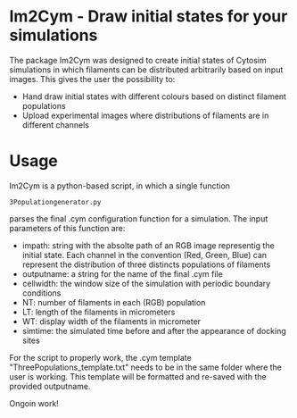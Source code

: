 # Im2Cym - Draw initial states for your simulations

The package Im2Cym was designed to create initial states
of Cytosim simulations in which filaments can be distributed arbitrarily based
on input images.
This gives the user the possibility to:

* Hand draw initial states with different colours based on distinct filament populations
* Upload experimental images where distributions of filaments are in different channels

# Usage

Im2Cym is a python-based script, in which a single function 

```
3Populationgenerator.py
``` 

parses the final .cym configuration function for a simulation.
The input parameters of this function are:
* impath: string with the absolte path of an RGB image representig the initial state. Each channel in the convention (Red, Green, Blue) can represent the distribution of three distincts populations of filaments
* outputname: a string for the name of the final .cym file
* cellwidth: the window size of the simulation with periodic boundary conditions
* NT: number of filaments in each (RGB) population
* LT: length of the filaments in micrometers
* WT: display width of the filaments in micrometer
* simtime: the simulated time before and after the appearance of docking sites

For the script to properly work, the .cym template "ThreePopulations_template.txt" needs to be in the same folder where the user is working. This template will be formatted and re-saved with the provided outputname.

Ongoin work!
